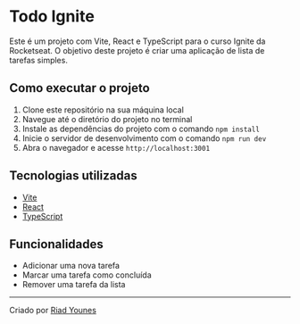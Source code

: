 # Todo Ignite

Este é um projeto com Vite, React e TypeScript para o curso Ignite da Rocketseat. O objetivo deste projeto é criar uma aplicação de lista de tarefas simples.

## Como executar o projeto

1. Clone este repositório na sua máquina local
2. Navegue até o diretório do projeto no terminal
3. Instale as dependências do projeto com o comando `npm install`
4. Inicie o servidor de desenvolvimento com o comando `npm run dev`
5. Abra o navegador e acesse `http://localhost:3001`

## Tecnologias utilizadas

- [Vite](https://vitejs.dev/)
- [React](https://reactjs.org/)
- [TypeScript](https://www.typescriptlang.org/)

## Funcionalidades

- Adicionar uma nova tarefa
- Marcar uma tarefa como concluída
- Remover uma tarefa da lista

---

Criado por [Riad Younes](https://www.linkedin.com/in/riad-younes-6a5348187/)
